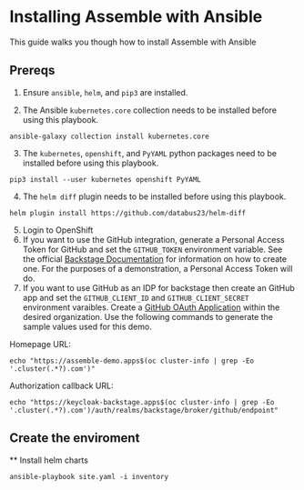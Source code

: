 # Installing Assemble with Ansible
This guide walks you though how to install Assemble with Ansible

## Prereqs
1. Ensure `ansible`, `helm`, and `pip3` are installed.

2. The Ansible `kubernetes.core` collection needs to be installed before using this playbook.
 ```
 ansible-galaxy collection install kubernetes.core
 ```

3. The `kubernetes`, `openshift`, and `PyYAML` python packages need to be installed before using this playbook.
 ```
 pip3 install --user kubernetes openshift PyYAML
 ```

4. The `helm diff` plugin needs to be installed before using this playbook.
 ```
helm plugin install https://github.com/databus23/helm-diff
 ```
5. Login to OpenShift
6. If you want to use the GitHub integration, generate a Personal Access Token for GitHub and set the `GITHUB_TOKEN` environment variable.
   See the official [Backstage Documentation](https://backstage.io/docs/getting-started/configuration#setting-up-a-github-integration) for information on how to create one.  For the purposes of a demonstration, a Personal Access Token will do.
7. If you want to use GitHub as an IDP for backstage then create an GitHub app and set the `GITHUB_CLIENT_ID` and `GITHUB_CLIENT_SECRET` environment varaibles.
  Create a [GitHub OAuth Application](https://docs.github.com/en/developers/apps/building-oauth-apps/creating-an-oauth-app) within the desired organization.  Use the following commands to generate the sample values used for this demo.

  Homepage URL:

  ```
  echo "https://assemble-demo.apps$(oc cluster-info | grep -Eo '.cluster(.*?).com')"
  ```

  Authorization callback URL:

  ```
  echo "https://keycloak-backstage.apps$(oc cluster-info | grep -Eo '.cluster(.*?).com')/auth/realms/backstage/broker/github/endpoint"
  ```

## Create the enviroment

** Install helm charts
```
ansible-playbook site.yaml -i inventory
```